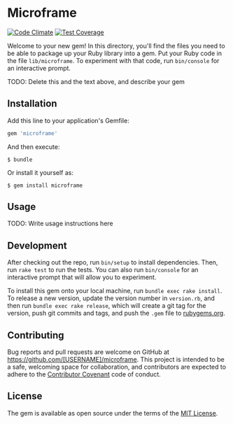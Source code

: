 # Microframe

[![Code Climate](https://codeclimate.com/github/andela-ooranagwa/microframe/badges/gpa.svg)](https://codeclimate.com/github/andela-ooranagwa/microframe) [![Test Coverage](https://codeclimate.com/github/andela-ooranagwa/microframe/badges/coverage.svg)](https://codeclimate.com/github/andela-ooranagwa/microframe/coverage)

Welcome to your new gem! In this directory, you'll find the files you need to be able to package up your Ruby library into a gem. Put your Ruby code in the file `lib/microframe`. To experiment with that code, run `bin/console` for an interactive prompt.

TODO: Delete this and the text above, and describe your gem

## Installation

Add this line to your application's Gemfile:

```ruby
gem 'microframe'
```

And then execute:

    $ bundle

Or install it yourself as:

    $ gem install microframe

## Usage

TODO: Write usage instructions here

## Development

After checking out the repo, run `bin/setup` to install dependencies. Then, run `rake test` to run the tests. You can also run `bin/console` for an interactive prompt that will allow you to experiment.

To install this gem onto your local machine, run `bundle exec rake install`. To release a new version, update the version number in `version.rb`, and then run `bundle exec rake release`, which will create a git tag for the version, push git commits and tags, and push the `.gem` file to [rubygems.org](https://rubygems.org).

## Contributing

Bug reports and pull requests are welcome on GitHub at https://github.com/[USERNAME]/microframe. This project is intended to be a safe, welcoming space for collaboration, and contributors are expected to adhere to the [Contributor Covenant](contributor-covenant.org) code of conduct.


## License

The gem is available as open source under the terms of the [MIT License](http://opensource.org/licenses/MIT).
